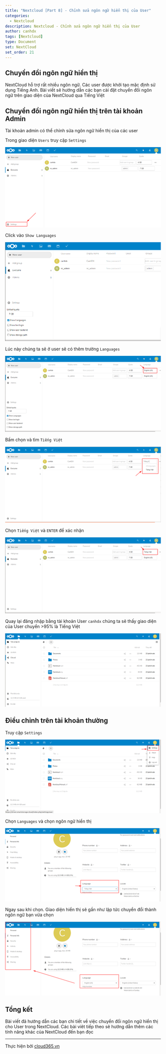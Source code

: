 ```yaml
---
title: "Nextcloud [Part 8] - Chỉnh sửa ngôn ngữ hiển thị của User"
categories:
  - Nextcloud
description: Nextcloud - Chỉnh sửa ngôn ngữ hiển thị của User
author: canhdx
tags: [Nextcloud]
type: Document
set: NextCloud
set_order: 21
---
```


## Chuyển đổi ngôn ngữ hiển thị

NextCloud hỗ trợ rất nhiều ngôn ngữ. Các user được khởi tạo mặc định sử dụng Tiếng Anh. Bài viết sẽ hướng dẫn các bạn cài đặt chuyển đổi ngôn ngữ trên giao diện của NextCloud qua Tiếng Việt 

## Chuyển đổi ngôn ngữ hiển thị trên tài khoản Admin

Tài khoản admin có thể chỉnh sửa ngôn ngữ hiển thị của các user 

Trong giao diện `Users` truy cập `Settings`
<p align="center">
<img src="/images/img-nextcloud/nextcloud-084.png">
</p>

Click vào `Show Languages`
<p align="center">
<img src="/images/img-nextcloud/nextcloud-085.png">
</p>

Lúc này chúng ta sẽ ở user sẽ có thêm trường `Languages`
<p align="center">
<img src="/images/img-nextcloud/nextcloud-086.png">
</p>

Bấm chọn và tìm `Tiếng Việt`
<p align="center">
<img src="/images/img-nextcloud/nextcloud-087.png">
</p>

Chọn `Tiếng Việt` và `ENTER` để xác nhận
<p align="center">
<img src="/images/img-nextcloud/nextcloud-088.png">
</p>

Quay lại đăng nhập bằng tài khoản User `canhdx` chúng ta sẽ thấy giao diện của User chuyển >95% là Tiếng Việt
<p align="center">
<img src="/images/img-nextcloud/nextcloud-089.png">
</p>

## Điều chỉnh trên tài khoản thường

Truy cập `Settings`
<p align="center">
<img src="/images/img-nextcloud/nextcloud-090.png">
</p>

Chọn `Languages` và chọn ngôn ngữ hiển thị
<p align="center">
<img src="/images/img-nextcloud/nextcloud-091.png">
</p>

Ngay sau khi chọn. Giao diện hiển thị sẽ gần như lập tức chuyển đổi thành ngôn ngữ bạn vừa chọn
<p align="center">
<img src="/images/img-nextcloud/nextcloud-092.png">
</p>

## Tổng kết

Bài viết đã hướng dẫn các bạn chi tiết về việc chuyển đổi ngôn ngữ hiển thị cho User trong NextCloud. Các bài viêt tiếp theo sẽ hướng dẫn thêm các tính năng khác của NextCloud đến bạn đọc

---

Thực hiện bởi <a href="https://cloud365.vn/" target="_blank">cloud365.vn</a>
